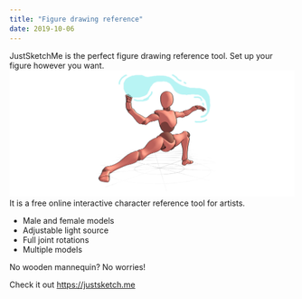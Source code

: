 ```yaml
---
title: "Figure drawing reference"
date: 2019-10-06
---
```


JustSketchMe is the perfect figure drawing reference tool. Set up your figure however you want.
![Water](/images/screenshots/water.jpg)
It is a free online interactive character reference tool for artists.

- Male and female models
- Adjustable light source
- Full joint rotations
- Multiple models

No wooden mannequin? No worries!

Check it out https://justsketch.me